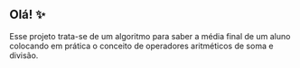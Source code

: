 ## Olá! ✨

Esse projeto trata-se de um algoritmo para saber a média final de um aluno colocando em prática o conceito de operadores aritméticos de soma e divisão.
